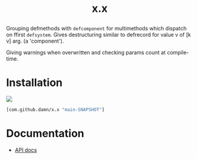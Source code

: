 # <p align="center"> x.x </p>

Grouping defmethods with `defcomponent` for multimethods which dispatch on ffirst `defsystem`.
Gives destructuring similar to defrecord for value v of [k v] arg. (a 'component').

Giving warnings when overwritten and checking params count at compile-time.

# Installation

[![](https://jitpack.io/v/damn/x.x.svg)](https://jitpack.io/#damn/x.x)
``` clojure
[com.github.damn/x.x "main-SNAPSHOT"]
```

# Documentation

* [API docs](https://damn.github.io/x.x/)
